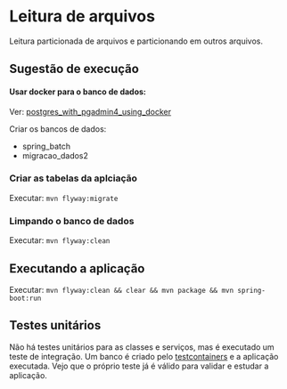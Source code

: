 # Leitura de arquivos

Leitura particionada de arquivos e particionando em outros arquivos.

## Sugestão de execução

#### Usar docker para o banco de dados:

Ver: [postgres_with_pgadmin4_using_docker](https://github.com/danielso2007/postgres_with_pgadmin4_using_docker)


Criar os bancos de dados:

- spring_batch
- migracao_dados2

### Criar as tabelas da aplciação

Executar: `mvn flyway:migrate`

### Limpando o banco de dados

Executar: `mvn flyway:clean`

## Executando a aplicação

Executar: `mvn flyway:clean && clear && mvn package && mvn spring-boot:run`

## Testes unitários

Não há testes unitários para as classes e serviços, mas é executado um teste de integração. Um banco é criado pelo [testcontainers](https://testcontainers.com/) e a aplicação executada. Vejo que o próprio teste já é válido para validar e estudar a aplicação.
